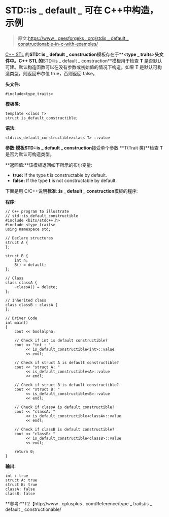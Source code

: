 # STD::is _ default _ 可在 C++中构造，示例

> 原文:[https://www . geesforgeks . org/stdis _ default _ constructionable-in-c-with-examples/](https://www.geeksforgeeks.org/stdis_default_constructible-in-c-with-examples/)

[C++ STL](https://www.geeksforgeeks.org/the-c-standard-template-library-stl/) 的**STD::is _ default _ construction**模板存在于**<**type _ traits**>**头文件中。C++ STL 的**STD::is _ default _ construction**模板用于检查 **T** 是否默认可建。默认构造函数可以在没有参数或初始值的情况下构造。如果 **T** 是默认可构造类型，则返回布尔值 true，否则返回 false。

**头文件:**

```
#include<type_traits>

```

**模板类:**

```
template <class T> 
struct is_default_constructible;

```

**语法:**

```
std::is_default_constructible>class T> ::value

```

**参数:**模板**STD::is _ default _ construction**接受单个参数 **T(Trait 类)**检查 **T** 是否为默认可构造类型。

**返回值:**该模板返回如下所示的布尔变量:

*   **true:** If the type **t** is constructable by default.
*   **false:** If the type **t** is not constructable by default.

下面是用 C/C++说明**标准::is _ default _ construction**模板的程序:

**程序:**

```
// C++ program to illustrate
// std::is_default_constructible
#include <bits/stdc++.h>
#include <type_traits>
using namespace std;

// Declare structures
struct A {
};

struct B {
    int n;
    B() = default;
};

// Class
class classA {
    ~classA() = delete;
};

// Inherited class
class classB : classA {
};

// Driver Code
int main()
{
    cout << boolalpha;

    // Check if int is default constructible?
    cout << "int : "
         << is_default_constructible<int>::value
         << endl;

    // Check if struct A is default constructible?
    cout << "struct A: "
         << is_default_constructible<A>::value
         << endl;

    // Check if struct B is default constructible?
    cout << "struct B: "
         << is_default_constructible<B>::value
         << endl;

    // Check if classA is default constructible?
    cout << "classA: "
         << is_default_constructible<classA>::value
         << endl;

    // Check if classB is default constructible?
    cout << "classB: "
         << is_default_constructible<classB>::value
         << endl;

    return 0;
}
```

**输出:**

```
int : true
struct A: true
struct B: true
classA: false
classB: false

```

**参考:**T2【http://www . cplusplus . com/Reference/type _ traits/is _ default _ constructionable/